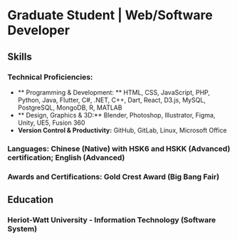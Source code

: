 # Graduate Student | Web/Software Developer

## Skills

### Technical Proficiencies:
- ** Programming & Development: ** HTML, CSS, JavaScript, PHP, Python, Java, Flutter, C#, .NET, C++, Dart, React, D3.js, MySQL, PostgreSQL, MongoDB, R, MATLAB
- ** Design, Graphics & 3D:** Blender, Photoshop, Illustrator, Figma, Unity, UE5, Fusion 360
- **Version Control & Productivity:** GitHub, GitLab, Linux, Microsoft Office
### Languages: Chinese (Native) with HSK6 and HSKK (Advanced) certification; English (Advanced)
### Awards and Certifications: Gold Crest Award (Big Bang Fair)


## Education

### Heriot-Watt University - Information Technology (Software System)
